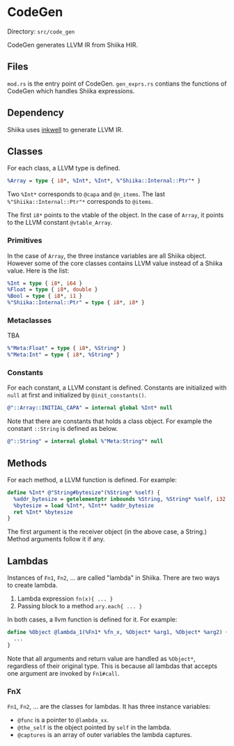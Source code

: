 # CodeGen

Directory: `src/code_gen`

CodeGen generates LLVM IR from Shiika HIR.

## Files

`mod.rs` is the entry point of CodeGen. `gen_exprs.rs` contians the functions of CodeGen which handles Shiika expressions.

## Dependency

Shiika uses [inkwell](https://github.com/TheDan64/inkwell) to generate LLVM IR.

## Classes

For each class, a LLVM type is defined.

```llvm
%Array = type { i8*, %Int*, %Int*, %"Shiika::Internal::Ptr"* }
```

Two `%Int*` corresponds to `@capa` and `@n_items`. The last `%"Shiika::Internal::Ptr"*` corresponds to `@items`.

The first `i8*` points to the vtable of the object. In the case of `Array`, it points to the LLVM constant `@vtable_Array`.

### Primitives

In the case of `Array`, the three instance variables are all Shiika object. However some of the core classes contains LLVM value instead of a Shiika value. Here is the list:

```llvm
%Int = type { i8*, i64 }
%Float = type { i8*, double }
%Bool = type { i8*, i1 }
%"Shiika::Internal::Ptr" = type { i8*, i8* }
```

### Metaclasses

TBA

```llvm
%"Meta:Float" = type { i8*, %String* }
%"Meta:Int" = type { i8*, %String* }
```

### Constants

For each constant, a LLVM constant is defined. Constants are initialized with `null` at first and initialized by `@init_constants()`.

```llvm
@"::Array::INITIAL_CAPA" = internal global %Int* null
```

Note that there are constants that holds a class object. For example the constant `::String` is defined as below.

```llvm
@"::String" = internal global %"Meta:String"* null
```

## Methods

For each method, a LLVM function is defined. For example:

```llvm
define %Int* @"String#bytesize"(%String* %self) {
  %addr_bytesize = getelementptr inbounds %String, %String* %self, i32 0, i32 2
  %bytesize = load %Int*, %Int** %addr_bytesize
  ret %Int* %bytesize
}
```

The first argument is the receiver object (in the above case, a String.) Method arguments follow it if any.

## Lambdas

Instances of `Fn1`, `Fn2`, ... are called "lambda" in Shiika. There are two ways to create lambda.

1. Lambda expression `fn(x){ ... }`
2. Passing block to a method `ary.each{ ... }`

In both cases, a llvm function is defined for it. For example:

```llvm
define %Object @lambda_1(%Fn1* %fn_x, %Object* %arg1, %Object* %arg2) {
  ...
}
```

Note that all arguments and return value are handled as `%Object*`, regardless of their original type. This is because all lambdas that accepts one argument are invoked by `Fn1#call`.

### FnX

`Fn1`, `Fn2`, ... are the classes for lambdas. It has three instance variables:

- `@func` is a pointer to `@lambda_xx`.
- `@the_self` is the object pointed by `self` in the lambda.
- `@captures` is an array of outer variables the lambda captures.
